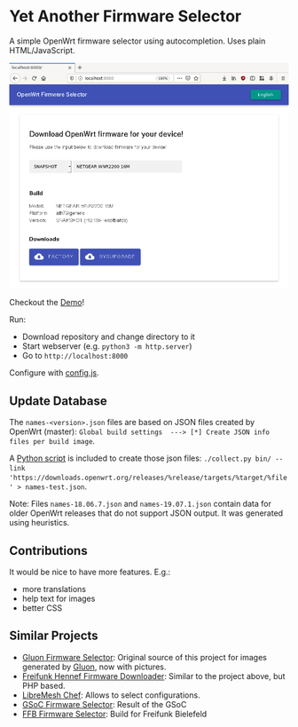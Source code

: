 # Yet Another Firmware Selector

A simple OpenWrt firmware selector using autocompletion. Uses plain HTML/JavaScript.

![image](misc/screenshot.png)

Checkout the [Demo](https://mwarning.github.io/yet_another_firmware_selector/)!

Run:

* Download repository and change directory to it
* Start webserver (e.g. `python3 -m http.server`)
* Go to `http://localhost:8000`

Configure with [config.js](config.js).

## Update Database

The `names-<version>.json` files are based on JSON files created by OpenWrt (master): `Global build settings  ---> [*] Create JSON info files per build image`.

A [Python script](misc/collect.py) is included to create those json files: `./collect.py bin/ --link 'https://downloads.openwrt.org/releases/%release/targets/%target/%file' > names-test.json`.

Note: Files `names-18.06.7.json` and `names-19.07.1.json` contain data for older OpenWrt releases that do not support JSON output. It was generated using heuristics.

## Contributions

It would be nice to have more features. E.g.:

* more translations
* help text for images
* better CSS

## Similar Projects

- [Gluon Firmware Selector](https://github.com/freifunk-darmstadt/gluon-firmware-selector): Original source of this project for images generated by [Gluon](https://github.com/freifunk-gluon/), now with pictures.
- [Freifunk Hennef Firmware Downloader](https://github.com/Freifunk-Hennef/ffhef-fw-dl): Similar to the project above, but PHP based.
- [LibreMesh Chef](https://chef.libremesh.org/): Allows to select configurations.
- [GSoC Firmware Selector](https://github.com/sudhanshu16/openwrt-firmware-selector/): Result of the GSoC
- [FFB Firmware Selector](https://github.com/freifunk-bielefeld/firmware-selector): Build for Freifunk Bielefeld

